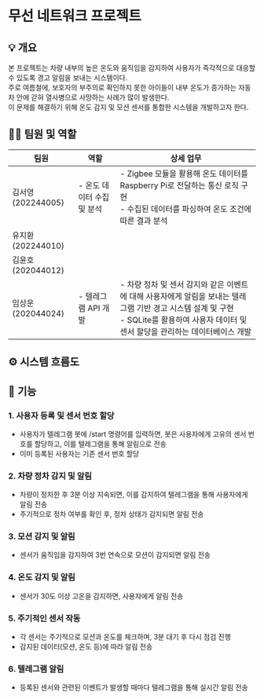 # 무선 네트워크 프로젝트

## 💡 개요
본 프로젝트는 차량 내부의 높은 온도와 움직임을 감지하여 사용자가 즉각적으로 대응할 수 있도록 경고 알림을 보내는 시스템이다.  
주로 여름철에, 보호자의 부주의로 확인하지 못한 아이들이 내부 온도가 증가하는 자동차 안에 갇혀 열사병으로 사망하는 사례가 많이 발생한다.   
이 문제를 해결하기 위해 온도 감지 및 모션 센서를 통합한 시스템을 개발하고자 한다.

## 👨‍💻 팀원 및 역할

| 팀원 | 역할 | 상세 업무 | 
| --- | --- |  --- |
| 김서영(202244005) | - 온도 데이터 수집 및 분석 |  - Zigbee 모듈을 활용해 온도 데이터를 Raspberry Pi로 전달하는 통신 로직 구현 <br> - 수집된 데이터를 파싱하여 온도 조건에 따른 결과 분석 | 
| 유지환(202244010) |  |  | 
| 김윤호(202044012) |  |  | 
| 임상운(202044024) | - 텔레그램 API 개발 | - 차량 정차 및 센서 감지와 같은 이벤트에 대해 사용자에게 알림을 보내는 텔레그램 기반 경고 시스템 설계 및 구현 <br> - SQLite를 활용하여 사용자 데이터 및 센서 할당을 관리하는 데이터베이스 개발 | 

## ⚙️ 시스템 흐름도



## 📌 기능
### 1. 사용자 등록 및 센서 번호 할당
- 사용자가 텔레그램 봇에 /start 명령어를 입력하면, 봇은 사용자에게 고유의 센서 번호를 할당하고, 이를 텔레그램을 통해 알림으로 전송
- 이미 등록된 사용자는 기존 센서 번호 할당

### 2. 차량 정차 감지 및 알림
- 차량이 정차한 후 3분 이상 지속되면, 이를 감지하여 텔레그램을 통해 사용자에게 알림 전송
- 주기적으로 정차 여부를 확인 후, 정차 상태가 감지되면 알림 전송

### 3. 모션 감지 및 알림
- 센서가 움직임을 감지하여 3번 연속으로 모션이 감지되면 알림 전송

### 4. 온도 감지 및 알림
- 센서가 30도 이상 고온을 감지하면, 사용자에게 알림 전송

### 5. 주기적인 센서 작동
- 각 센서는 주기적으로 모션과 온도를 체크하며, 3분 대기 후 다시 점검 진행
- 감지된 데이터(모션, 온도 등)에 따라 알림 전송

### 6. 텔레그램 알림
- 등록된 센서와 관련된 이벤트가 발생할 때마다 텔레그램을 통해 실시간 알림 전송
